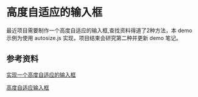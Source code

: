 # 高度自适应的输入框

最近项目需要制作一个高度自适应的输入框,查找资料得道了2种方法，本 demo 示例为使用 autosize.js 实现，项目结束会研究第二种并更新 demo 笔记。

## 参考资料
[实现一个高度自适应的输入框](http://eux.baidu.com/blog/2017/08/%E5%AE%9E%E7%8E%B0%E4%B8%80%E4%B8%AA%E9%AB%98%E5%BA%A6%E8%87%AA%E9%80%82%E5%BA%94%E7%9A%84%E8%BE%93%E5%85%A5%E6%A1%86)

[高度自适应输入框](https://juejin.im/post/591132902f301e006c304e8e)